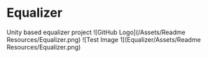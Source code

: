 # Equalizer
Unity based equalizer project
![GitHub Logo](/Assets/Readme Resources/Equalizer.png)
![Test Image 1](Equalizer/Assets/Readme Resources/Equalizer.png)
